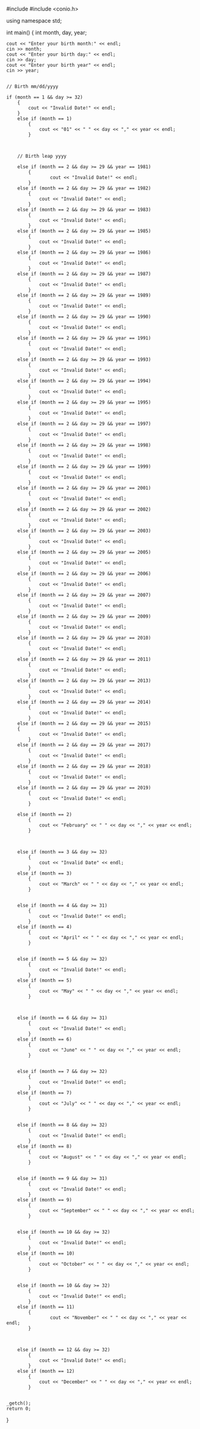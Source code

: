 #include <iostream>
#include <conio.h>


using namespace std;

int main()
{
	int month, day, year;
	
	cout << "Enter your birth month:" << endl;
	cin >> month;
	cout << "Enter your birth day:" << endl;
	cin >> day;
	cout << "Enter your birth year" << endl;
	cin >> year;
	
	
	// Birth mm/dd/yyyy
	
	if (month == 1 && day >= 32)
		{
			cout << "Invalid Date!" << endl;
		}	
		else if (month == 1)
			{
				cout << "01" << " " << day << "," << year << endl;
			}
			
			
		
		// Birth leap yyyy
	
		else if (month == 2 && day >= 29 && year == 1981)
			{
					cout << "Invalid Date!" << endl;
			}
		else if (month == 2 && day >= 29 && year == 1982)
			{
				cout << "Invalid Date!" << endl;
			}
		else if (month == 2 && day >= 29 && year == 1983)
			{
				cout << "Invalid Date!" << endl;
			}
		else if (month == 2 && day >= 29 && year == 1985)
			{
				cout << "Invalid Date!" << endl;
			}
		else if (month == 2 && day >= 29 && year == 1986)
			{
				cout << "Invalid Date!" << endl;
			}
		else if (month == 2 && day >= 29 && year == 1987)
			{
				cout << "Invalid Date!" << endl;
			}
		else if (month == 2 && day >= 29 && year == 1989)
			{
				cout << "Invalid Date!" << endl;
			}
		else if (month == 2 && day >= 29 && year == 1990)
			{
				cout << "Invalid Date!" << endl;
			}
		else if (month == 2 && day >= 29 && year == 1991)
			{
				cout << "Invalid Date!" << endl;
			}
		else if (month == 2 && day >= 29 && year == 1993)
			{
				cout << "Invalid Date!" << endl;
			}
		else if (month == 2 && day >= 29 && year == 1994)
			{
				cout << "Invalid Date!" << endl;
			}
		else if (month == 2 && day >= 29 && year == 1995)
			{
				cout << "Invalid Date!" << endl;
			}
		else if (month == 2 && day >= 29 && year == 1997)
			{
				cout << "Invalid Date!" << endl;
			}
		else if (month == 2 && day >= 29 && year == 1998)
			{
				cout << "Invalid Date!" << endl;
			}
		else if (month == 2 && day >= 29 && year == 1999)
			{
				cout << "Invalid Date!" << endl;
			}
		else if (month == 2 && day >= 29 && year == 2001)
			{
				cout << "Invalid Date!" << endl;
			}
		else if (month == 2 && day >= 29 && year == 2002)
			{
				cout << "Invalid Date!" << endl;
			}
		else if (month == 2 && day >= 29 && year == 2003)
			{
				cout << "Invalid Date!" << endl;
			}
		else if (month == 2 && day >= 29 && year == 2005)
			{
				cout << "Invalid Date!" << endl;
			}
		else if (month == 2 && day >= 29 && year == 2006)
			{
				cout << "Invalid Date!" << endl;
			}
		else if (month == 2 && day >= 29 && year == 2007)
			{
				cout << "Invalid Date!" << endl;
			}
		else if (month == 2 && day >= 29 && year == 2009)
			{
				cout << "Invalid Date!" << endl;
			}
		else if (month == 2 && day >= 29 && year == 2010)
			{
				cout << "Invalid Date!" << endl;
			}
		else if (month == 2 && day >= 29 && year == 2011)
			{
				cout << "Invalid Date!" << endl;
			}
		else if (month == 2 && day >= 29 && year == 2013)
			{
				cout << "Invalid Date!" << endl;
			}
		else if (month == 2 && day == 29 && year == 2014)
			{
				cout << "Invalid Date!" << endl;
			}
		else if (month == 2 && day == 29 && year == 2015)
		{
				cout << "Invalid Date!" << endl;
			}
		else if (month == 2 && day == 29 && year == 2017)
			{
				cout << "Invalid Date!" << endl;
			}
		else if (month == 2 && day == 29 && year == 2018)
			{
				cout << "Invalid Date!" << endl;
			}
		else if (month == 2 && day == 29 && year == 2019)
			{
				cout << "Invalid Date!" << endl;
			}	
			
		else if (month == 2)
			{
				cout << "February" << " " << day << "," << year << endl;
			}
		
		
		
		else if (month == 3 && day >= 32)
			{
				cout << "Invalid Date" << endl;
			}
		else if (month == 3)
			{
				cout << "March" << " " << day << "," << year << endl;
			}
			
			
		else if (month == 4 && day >= 31)
			{
				cout << "Invalid Date!" << endl;
			}
		else if (month == 4)
			{
				cout << "April" << " " << day << "," << year << endl;
			}
			
			
		else if (month == 5 && day >= 32)
			{
				cout << "Invalid Date!" << endl;
			}	
		else if (month == 5)
			{
				cout << "May" << " " << day << "," << year << endl;
			}
			
			
			
		else if (month == 6 && day >= 31)
			{
				cout << "Invalid Date!" << endl;
			}
		else if (month == 6)
			{
				cout << "June" << " " << day << "," << year << endl;
			}
			
			
		else if (month == 7 && day >= 32)
			{
				cout << "Invalid Date!" << endl;
			}	
		else if (month == 7)
			{
				cout << "July" << " " << day << "," << year << endl;
			}
			
			
		else if (month == 8 && day >= 32)
			{
				cout << "Invalid Date!" << endl;
			}	
		else if (month == 8)
			{
				cout << "August" << " " << day << "," << year << endl;
			}
		
		
		else if (month == 9 && day >= 31)
			{
				cout << "Invalid Date!" << endl;
			}
		else if (month == 9)
			{
				cout << "September" << " " << day << "," << year << endl;
			}
		
		
		else if (month == 10 && day >= 32)
			{
				cout << "Invalid Date!" << endl;
			}
		else if (month == 10)
			{
				cout << "October" << " " << day << "," << year << endl;
			}
		
		
		else if (month == 10 && day >= 32)
			{
				cout << "Invalid Date!" << endl;
			}
		else if (month == 11)
			{
					cout << "November" << " " << day << "," << year << endl;
			}
		
		
		
		else if (month == 12 && day >= 32)
			{
				cout << "Invalid Date!" << endl;
			}	
		else if (month == 12)
			{
				cout << "December" << " " << day << "," << year << endl;
			}
				
		
	_getch();
	return 0;
}
